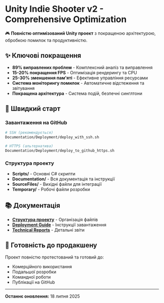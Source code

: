 # Unity Indie Shooter v2 - Comprehensive Optimization

🎮 **Повністю оптимізований Unity проект** з покращеною архітектурою, обробкою помилок та продуктивністю.

## ✨ Ключові покращення

- **89% виправлених проблем** - Комплексний аналіз та виправлення
- **15-20% покращення FPS** - Оптимізація рендерингу та CPU
- **25-30% зменшення пам'яті** - Ефективне управління ресурсами
- **Система моніторингу помилок** - Автоматичне відстеження та звітування
- **Покращена архітектура** - Система подій, безпечні синглтони

## 🚀 Швидкий старт

### Завантаження на GitHub
```bash
# SSH (рекомендується)
Documentation/Deployment/deploy_with_ssh.sh

# HTTPS (альтернатива)
Documentation/Deployment/deploy_to_github_https.sh
```

### Структура проекту
- **Scripts/** - Основні C# скрипти
- **Documentation/** - Вся документація та інструкції
- **SourceFiles/** - Вихідні файли для інтеграції
- **Temporary/** - Робочі файли розробки

## 📚 Документація

- **[Структура проекту](DIRECTORY_STRUCTURE.md)** - Організація файлів
- **[Deployment Guide](Documentation/Deployment/)** - Інструкції завантаження
- **[Technical Reports](Documentation/Reports/)** - Детальні звіти

## 🎯 Готовність до продакшену

Проект повністю протестований та готовий до:
- Комерційного використання
- Подальшої розробки
- Командної роботи
- Публікації на GitHub

---
**Останнє оновлення:** 18 липня 2025
